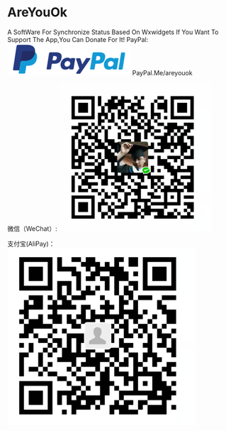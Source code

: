 
# AreYouOk
A SoftWare For Synchronize Status Based On Wxwidgets
If You Want To Support The App,You Can Donate For It!
PayPal:
![image](https://github.com/chenjie199234/AreYouOk/raw/master/donate/paypal.png)  PayPal.Me/areyouok

微信（WeChat）:
![image](https://github.com/chenjie199234/AreYouOk/raw/master/donate/wechat.png)

支付宝(AliPay)：
![image](https://github.com/chenjie199234/AreYouOk/raw/master/donate/alipay.png)
